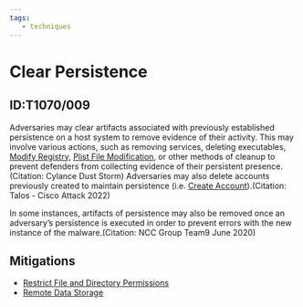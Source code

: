 ```yaml
---
tags:
   - techniques
---
```

# Clear Persistence
## ID:T1070/009
Adversaries may clear artifacts associated with previously established persistence on a host system to remove evidence of their activity. This may involve various actions, such as removing services, deleting executables, [Modify Registry](/mitre/techniques/T1112), [Plist File Modification](/mitre/techniques/T1647), or other methods of cleanup to prevent defenders from collecting evidence of their persistent presence.(Citation: Cylance Dust Storm) Adversaries may also delete accounts previously created to maintain persistence (i.e. [Create Account](/mitre/techniques/T1136)).(Citation: Talos - Cisco Attack 2022)

In some instances, artifacts of persistence may also be removed once an adversary’s persistence is executed in order to prevent errors with the new instance of the malware.(Citation: NCC Group Team9 June 2020)
## Mitigations
* [Restrict File and Directory Permissions](mitigations/M1022)
* [Remote Data Storage](mitigations/M1029)
